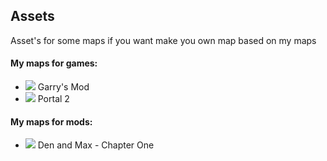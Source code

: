 ## Assets
Asset's for some maps if you want make you own map based on my maps

#### My maps for games:

* ![](https://cdn.discordapp.com/attachments/619231812987650059/665236779489689610/gmod.png) Garry's Mod
* ![](https://cdn.discordapp.com/attachments/619231812987650059/665240182999744513/portal2.png) Portal 2



#### My maps for mods:

* ![](https://cdn.discordapp.com/attachments/619231812987650059/665237600566771753/dam_logo.png) Den and Max - Chapter One
